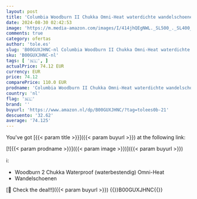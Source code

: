 ```yaml
---
layout: post
title: 'Columbia Woodburn II Chukka Omni-Heat waterdichte wandelschoenen voor heren  Bruin  Cordovan x Garnet Red   40 EU'
date: 2024-08-30 02:42:53
image: 'https://m.media-amazon.com/images/I/414jhQEgNWL._SL500_._SL400_.jpg'
comments: true
category: ofertas
author: 'tole.es'
slug: 'B00GUXJHNC-nl Columbia Woodburn II Chukka Omni-Heat waterdichte...'
sku: 'B00GUXJHNC-nl'
tags: [ '🇳🇱', ]
actualPrice: 74.12 EUR
currency: EUR
price: 74.12
comparePrice: 110.0 EUR
prodname: 'Columbia Woodburn II Chukka Omni-Heat waterdichte wandelschoenen voor heren  Bruin  Cordovan x Garnet Red   40 EU'
country: 'nl'
flag: '🇳🇱'
brand: ''
buyurl: 'https://www.amazon.nl/dp/B00GUXJHNC/?tag=tolees0b-21'
descuento: '32.62'
average: '74.125'
---
```


You've got [{{< param title >}}]({{< param buyurl >}}) at the following link:

[![{{< param prodname >}}]({{< param image >}})]({{< param buyurl >}})

ℹ️:

- Woodburn 2 Chukka Waterproof (waterbestendig) Omni-Heat
- Wandelschoenen

[🛒 Check the deal!!]({{< param buyurl >}})
{{<world>}}B00GUXJHNC{{</world>}}

